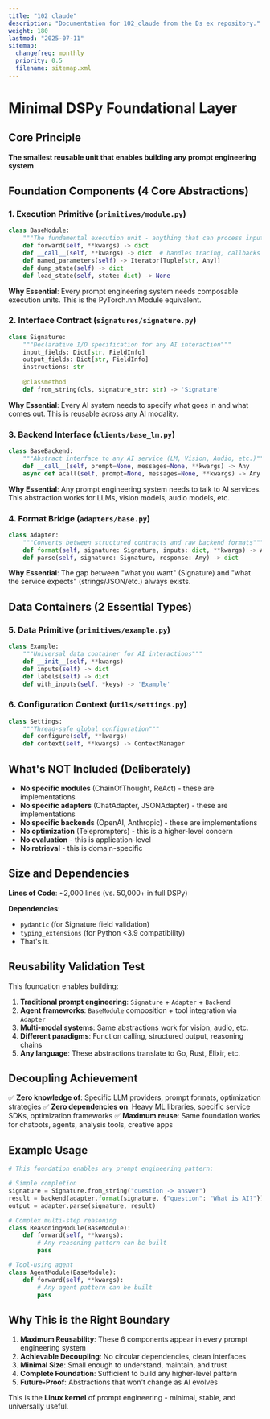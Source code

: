 ```yaml
---
title: "102 claude"
description: "Documentation for 102_claude from the Ds ex repository."
weight: 180
lastmod: "2025-07-11"
sitemap:
  changefreq: monthly
  priority: 0.5
  filename: sitemap.xml
---
```


# Minimal DSPy Foundational Layer

## Core Principle
**The smallest reusable unit that enables building any prompt engineering system**

## Foundation Components (4 Core Abstractions)

### 1. **Execution Primitive** (`primitives/module.py`)
```python
class BaseModule:
    """The fundamental execution unit - anything that can process inputs"""
    def forward(self, **kwargs) -> dict
    def __call__(self, **kwargs) -> dict  # handles tracing, callbacks
    def named_parameters(self) -> Iterator[Tuple[str, Any]]
    def dump_state(self) -> dict
    def load_state(self, state: dict) -> None
```

**Why Essential**: Every prompt engineering system needs composable execution units. This is the PyTorch.nn.Module equivalent.

### 2. **Interface Contract** (`signatures/signature.py`)
```python
class Signature:
    """Declarative I/O specification for any AI interaction"""
    input_fields: Dict[str, FieldInfo]
    output_fields: Dict[str, FieldInfo] 
    instructions: str
    
    @classmethod
    def from_string(cls, signature_str: str) -> 'Signature'
```

**Why Essential**: Every AI system needs to specify what goes in and what comes out. This is reusable across any AI modality.

### 3. **Backend Interface** (`clients/base_lm.py`)
```python
class BaseBackend:
    """Abstract interface to any AI service (LM, Vision, Audio, etc.)"""
    def __call__(self, prompt=None, messages=None, **kwargs) -> Any
    async def acall(self, prompt=None, messages=None, **kwargs) -> Any
```

**Why Essential**: Any prompt engineering system needs to talk to AI services. This abstraction works for LLMs, vision models, audio models, etc.

### 4. **Format Bridge** (`adapters/base.py`)
```python
class Adapter:
    """Converts between structured contracts and raw backend formats"""
    def format(self, signature: Signature, inputs: dict, **kwargs) -> Any
    def parse(self, signature: Signature, response: Any) -> dict
```

**Why Essential**: The gap between "what you want" (Signature) and "what the service expects" (strings/JSON/etc.) always exists.

## Data Containers (2 Essential Types)

### 5. **Data Primitive** (`primitives/example.py`)
```python
class Example:
    """Universal data container for AI interactions"""
    def __init__(self, **kwargs)
    def inputs(self) -> dict
    def labels(self) -> dict
    def with_inputs(self, *keys) -> 'Example'
```

### 6. **Configuration Context** (`utils/settings.py`)
```python
class Settings:
    """Thread-safe global configuration"""
    def configure(self, **kwargs)
    def context(self, **kwargs) -> ContextManager
```

## What's NOT Included (Deliberately)

- **No specific modules** (ChainOfThought, ReAct) - these are implementations
- **No specific adapters** (ChatAdapter, JSONAdapter) - these are implementations  
- **No specific backends** (OpenAI, Anthropic) - these are implementations
- **No optimization** (Teleprompters) - this is a higher-level concern
- **No evaluation** - this is application-level
- **No retrieval** - this is domain-specific

## Size and Dependencies

**Lines of Code**: ~2,000 lines (vs. 50,000+ in full DSPy)

**Dependencies**: 
- `pydantic` (for Signature field validation)
- `typing_extensions` (for Python <3.9 compatibility)
- That's it.

## Reusability Validation Test

This foundation enables building:

1. **Traditional prompt engineering**: `Signature` + `Adapter` + `Backend`
2. **Agent frameworks**: `BaseModule` composition + tool integration via `Adapter`
3. **Multi-modal systems**: Same abstractions work for vision, audio, etc.
4. **Different paradigms**: Function calling, structured output, reasoning chains
5. **Any language**: These abstractions translate to Go, Rust, Elixir, etc.

## Decoupling Achievement

✅ **Zero knowledge of**: Specific LLM providers, prompt formats, optimization strategies
✅ **Zero dependencies on**: Heavy ML libraries, specific service SDKs, optimization frameworks
✅ **Maximum reuse**: Same foundation works for chatbots, agents, analysis tools, creative apps

## Example Usage

```python
# This foundation enables any prompt engineering pattern:

# Simple completion
signature = Signature.from_string("question -> answer")
result = backend(adapter.format(signature, {"question": "What is AI?"}))
output = adapter.parse(signature, result)

# Complex multi-step reasoning  
class ReasoningModule(BaseModule):
    def forward(self, **kwargs):
        # Any reasoning pattern can be built
        pass

# Tool-using agent
class AgentModule(BaseModule):
    def forward(self, **kwargs):
        # Any agent pattern can be built
        pass
```

## Why This is the Right Boundary

1. **Maximum Reusability**: These 6 components appear in every prompt engineering system
2. **Achievable Decoupling**: No circular dependencies, clean interfaces
3. **Minimal Size**: Small enough to understand, maintain, and trust
4. **Complete Foundation**: Sufficient to build any higher-level pattern
5. **Future-Proof**: Abstractions that won't change as AI evolves

This is the **Linux kernel** of prompt engineering - minimal, stable, and universally useful.
